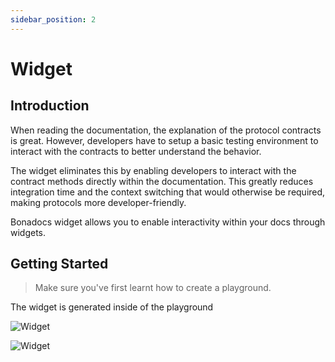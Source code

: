 ```yaml
---
sidebar_position: 2
---
```


# Widget

## Introduction
When reading the documentation, the explanation of the protocol contracts is great. However, developers have to setup a basic testing environment to interact with the contracts to better understand the behavior.

The widget eliminates this by enabling developers to interact with the contract methods directly within the documentation. This greatly reduces integration time and the context switching that would otherwise be required, making protocols more developer-friendly.

Bonadocs widget allows you to enable interactivity within your docs through widgets.

## Getting Started

> Make sure you've first learnt how to create a playground. 

The widget is generated inside of the playground

![Widget](https://res.cloudinary.com/dfkuxnesz/image/upload/v1728630939/Screenshot_2024-10-11_at_07.38.05_kocjys.png) 


![Widget](https://res.cloudinary.com/dfkuxnesz/image/upload/v1728628747/Screenshot_2024-10-11_at_07.38.18_l1j5u6.png) 


